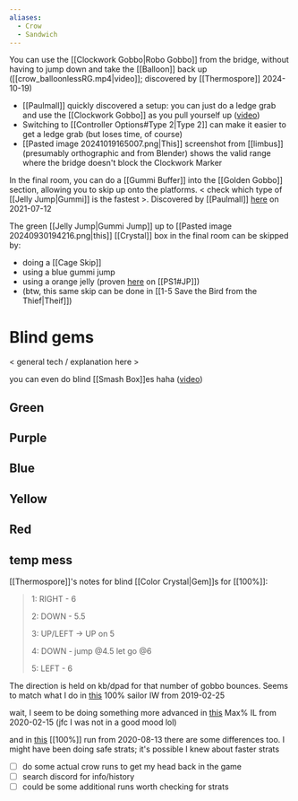 ```yaml
---
aliases:
  - Crow
  - Sandwich
---
```

You can use the [[Clockwork Gobbo|Robo Gobbo]] from the bridge, without having to jump down and take the [[Balloon]] back up ([[crow_balloonlessRG.mp4|video]]; discovered by [[Thermospore]] 2024-10-19)
- [[Paulmall]] quickly discovered a setup: you can just do a ledge grab and use the [[Clockwork Gobbo]] as you pull yourself up ([video](https://discord.com/channels/313375426112389123/408694062862958592/1297102335843242006))
- Switching to [[Controller Options#Type 2|Type 2]] can make it easier to get a ledge grab (but loses time, of course)
- [[Pasted image 20241019165007.png|This]] screenshot from [[limbus]] (presumably orthographic and from Blender) shows the valid range where the bridge doesn't block the Clockwork Marker

In the final room, you can do a [[Gummi Buffer]] into the [[Golden Gobbo]] section, allowing you to skip up onto the platforms. < check which type of [[Jelly Jump|Gummi]] is the fastest >. Discovered by [[Paulmall]] [here](https://discord.com/channels/313375426112389123/408694062862958592/864121426369708032) on 2021-07-12

The green [[Jelly Jump|Gummi Jump]] up to [[Pasted image 20240930194216.png|this]] [[Crystal]] box in the final room can be skipped by:
- doing a [[Cage Skip]]
- using a blue gummi jump
- using a orange jelly (proven [here](https://discord.com/channels/313375426112389123/408694062862958592/1292035291338637373) on [[PS1#JP]])
- (btw, this same skip can be done in [[1-5 Save the Bird from the Thief|Theif]])
# Blind gems
< general tech / explanation here >

you can even do blind [[Smash Box]]es haha ([video](https://discord.com/channels/313375426112389123/408694062862958592/1297109540629774336))
## Green
## Purple
## Blue
## Yellow
## Red
## temp mess
[[Thermospore]]'s notes for blind [[Color Crystal|Gem]]s for [[100%]]:

> 1: RIGHT - 6
> 
> 2: DOWN - 5.5
> 
> 3: UP/LEFT → UP on 5
> 
> 4: DOWN - jump @4.5 let go @6
> 
> 5: LEFT - 6

The direction is held on kb/dpad for that number of gobbo bounces. Seems to match what I do in [this](https://www.speedrun.com/croc_2/runs/m7ploo5m) 100% sailor IW from 2019-02-25

wait, I seem to be doing something more advanced in [this](https://www.speedrun.com/croc_2/runs/z57ne2dm) Max% IL from 2020-02-15 (jfc I was not in a good mood lol)

and in [this](https://www.youtube.com/watch?v=TPORc0VfhOY&t=460s) [[100%]] run from 2020-08-13 there are some differences too. I might have been doing safe strats; it's possible I knew about faster strats

- [ ] do some actual crow runs to get my head back in the game
- [ ] search discord for info/history
- [ ] could be some additional runs worth checking for strats